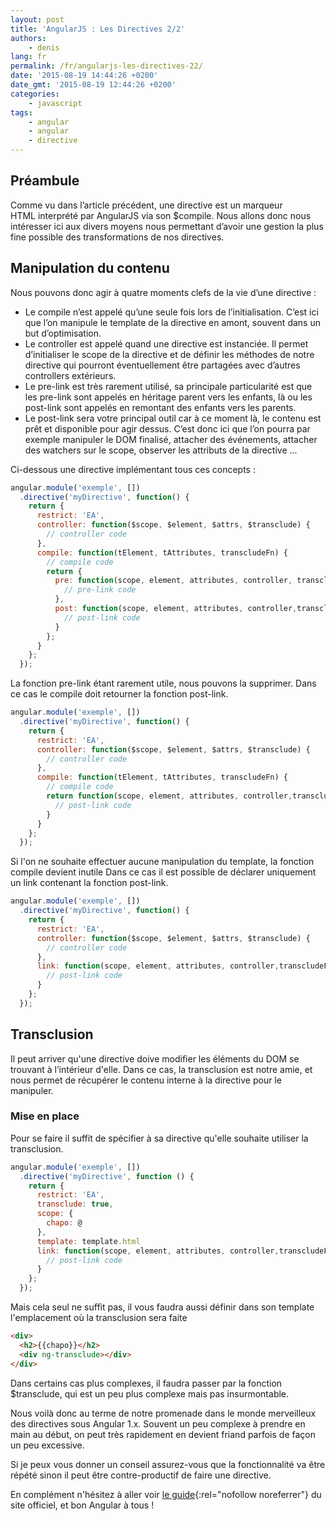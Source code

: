 ```yaml
---
layout: post
title: 'AngularJS : Les Directives 2/2'
authors:
    - denis
lang: fr
permalink: /fr/angularjs-les-directives-22/
date: '2015-08-19 14:44:26 +0200'
date_gmt: '2015-08-19 12:44:26 +0200'
categories:
    - javascript
tags:
    - angular
    - angular
    - directive
---
```


## Préambule

Comme vu dans l’article précédent, une directive est un marqueur HTML interprété par AngularJS via son $compile.
Nous allons donc nous intéresser ici aux divers moyens nous permettant d’avoir une gestion la plus fine possible des
transformations de nos directives.

## Manipulation du contenu

Nous pouvons donc agir à quatre moments clefs de la vie d’une directive :

- Le compile n’est appelé qu’une seule fois lors de l’initialisation. C’est ici que l’on manipule le template de la
directive en amont, souvent dans un but d’optimisation.
- Le controller est appelé quand une directive est instanciée. Il permet d’initialiser le scope de la directive et de
définir les méthodes de notre directive qui pourront éventuellement être partagées avec d’autres controllers extérieurs.
- Le pre-link est très rarement utilisé, sa principale particularité est que les pre-link sont appelés en héritage parent
vers les enfants, là ou les post-link sont appelés en remontant des enfants vers les parents.
- Le post-link sera votre principal outil car à ce moment là, le contenu est prêt et disponible pour agir dessus.
C’est donc ici que l’on pourra par exemple manipuler le DOM finalisé, attacher des événements, attacher des watchers sur
le scope, observer les attributs de la directive ...

Ci-dessous une directive implémentant tous ces concepts :

```js
angular.module('exemple', [])
  .directive('myDirective', function() {
    return {
      restrict: 'EA',
      controller: function($scope, $element, $attrs, $transclude) {
        // controller code
      },
      compile: function(tElement, tAttributes, transcludeFn) {
        // compile code
        return {
          pre: function(scope, element, attributes, controller, transcludeFn) {
            // pre-link code
          },
          post: function(scope, element, attributes, controller,transcludeFn) {
            // post-link code
          }
        };
      }
    };  
  });
```

La fonction pre-link étant rarement utile, nous pouvons la supprimer. Dans ce cas le compile doit retourner la fonction
post-link.

```js
angular.module('exemple', [])
  .directive('myDirective', function() {
    return {
      restrict: 'EA',
      controller: function($scope, $element, $attrs, $transclude) {
        // controller code
      },
      compile: function(tElement, tAttributes, transcludeFn) {
        // compile code
        return function(scope, element, attributes, controller,transcludeFn) {
          // post-link code
        }
      }
    };  
  });
```

Si l'on ne souhaite effectuer aucune manipulation du template, la fonction compile devient inutile Dans ce cas il est
possible de déclarer uniquement un link contenant la fonction post-link.

```js
angular.module('exemple', [])
  .directive('myDirective', function() {
    return {
      restrict: 'EA',
      controller: function($scope, $element, $attrs, $transclude) {
        // controller code
      },
      link: function(scope, element, attributes, controller,transcludeFn) {
        // post-link code
      }
    };  
  });
```

## Transclusion

Il peut arriver qu'une directive doive modifier les éléments du DOM se trouvant à l’intérieur d'elle.
Dans ce cas, la transclusion est notre amie, et nous permet de récupérer le contenu interne à la directive pour le
manipuler.

### Mise en place

Pour se faire il suffit de spécifier à sa directive qu'elle souhaite utiliser la transclusion.

```js
angular.module('exemple', [])
  .directive('myDirective', function () {
    return {
      restrict: 'EA',
      transclude: true,
      scope: {
        chapo: @
      },
      template: template.html
      link: function(scope, element, attributes, controller,transcludeFn) {
        // post-link code
      }
    };  
  });
```

Mais cela seul ne suffit pas, il vous faudra aussi définir dans son template l'emplacement où la transclusion sera faite

```html
<div>
  <h2>{{chapo}}</h2>
  <div ng-transclude></div>
</div>
```

Dans certains cas plus complexes, il faudra passer par la fonction $transclude, qui est un peu plus complexe mais pas
insurmontable.

Nous voilà donc au terme de notre promenade dans le monde merveilleux des directives sous Angular 1.x. Souvent un peu
complexe à prendre en main au début, on peut très rapidement en devient friand parfois de façon un peu excessive.

Si je peux vous donner un conseil assurez-vous que la fonctionnalité va être répété sinon il peut être contre-productif
de faire une directive.

En complément n'hésitez à aller voir [le guide](https://docs.angularjs.org/guide/directive){:rel="nofollow noreferrer"} du site officiel, et bon
Angular à tous !
